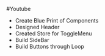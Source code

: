 #Youtube

- Create Blue Print of Components
- Designed Header
- Created Store for ToggleMenu
- Build SideBar
- Build Buttons through Loop
